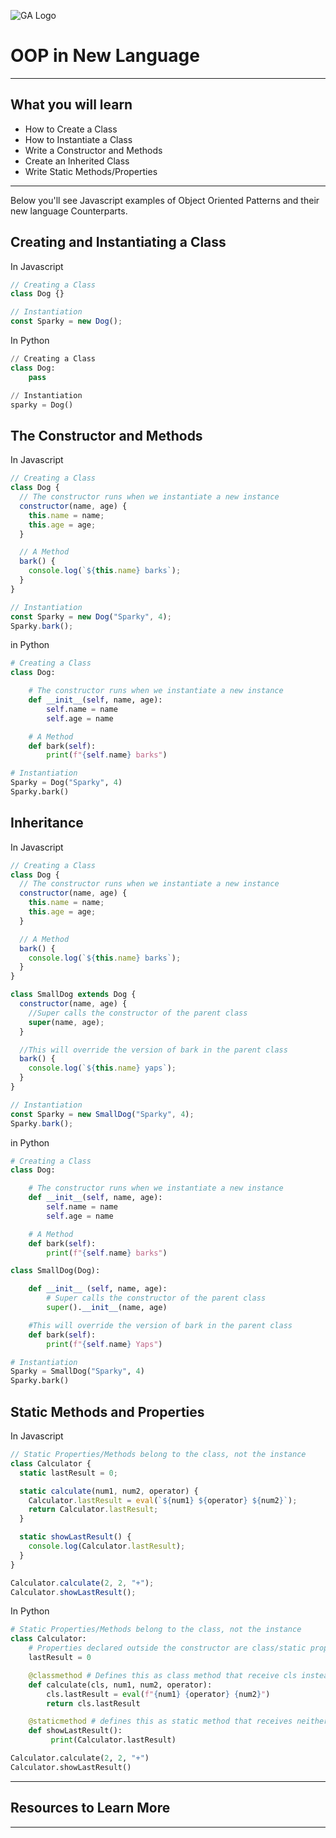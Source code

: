 ![GA Logo](https://upload.wikimedia.org/wikipedia/en/thumb/f/f4/General_Assembly_logo.svg/1280px-General_Assembly_logo.svg.png)

# OOP in New Language

---

## What you will learn

- How to Create a Class
- How to Instantiate a Class
- Write a Constructor and Methods
- Create an Inherited Class
- Write Static Methods/Properties

---

Below you'll see Javascript examples of Object Oriented Patterns and their new language Counterparts.

## Creating and Instantiating a Class

In Javascript

```js
// Creating a Class
class Dog {}

// Instantiation
const Sparky = new Dog();
```

In Python

```python
// Creating a Class
class Dog:
    pass

// Instantiation
sparky = Dog()
```

## The Constructor and Methods

In Javascript

```js
// Creating a Class
class Dog {
  // The constructor runs when we instantiate a new instance
  constructor(name, age) {
    this.name = name;
    this.age = age;
  }

  // A Method
  bark() {
    console.log(`${this.name} barks`);
  }
}

// Instantiation
const Sparky = new Dog("Sparky", 4);
Sparky.bark();
```

in Python

```py
# Creating a Class
class Dog:

    # The constructor runs when we instantiate a new instance
    def __init__(self, name, age):
        self.name = name
        self.age = name

    # A Method
    def bark(self):
        print(f"{self.name} barks")

# Instantiation
Sparky = Dog("Sparky", 4)
Sparky.bark()
```

## Inheritance

In Javascript

```js
// Creating a Class
class Dog {
  // The constructor runs when we instantiate a new instance
  constructor(name, age) {
    this.name = name;
    this.age = age;
  }

  // A Method
  bark() {
    console.log(`${this.name} barks`);
  }
}

class SmallDog extends Dog {
  constructor(name, age) {
    //Super calls the constructor of the parent class
    super(name, age);
  }

  //This will override the version of bark in the parent class
  bark() {
    console.log(`${this.name} yaps`);
  }
}

// Instantiation
const Sparky = new SmallDog("Sparky", 4);
Sparky.bark();
```

in Python

```py
# Creating a Class
class Dog:

    # The constructor runs when we instantiate a new instance
    def __init__(self, name, age):
        self.name = name
        self.age = name

    # A Method
    def bark(self):
        print(f"{self.name} barks")

class SmallDog(Dog):

    def __init__ (self, name, age):
        # Super calls the constructor of the parent class
        super().__init__(name, age)

    #This will override the version of bark in the parent class
    def bark(self):
        print(f"{self.name} Yaps")

# Instantiation
Sparky = SmallDog("Sparky", 4)
Sparky.bark()
```

## Static Methods and Properties

In Javascript

```js
// Static Properties/Methods belong to the class, not the instance
class Calculator {
  static lastResult = 0;

  static calculate(num1, num2, operator) {
    Calculator.lastResult = eval(`${num1} ${operator} ${num2}`);
    return Calculator.lastResult;
  }

  static showLastResult() {
    console.log(Calculator.lastResult);
  }
}

Calculator.calculate(2, 2, "+");
Calculator.showLastResult();
```

In Python

```py
# Static Properties/Methods belong to the class, not the instance
class Calculator:
    # Properties declared outside the constructor are class/static properties
    lastResult = 0

    @classmethod # Defines this as class method that receive cls instead of self
    def calculate(cls, num1, num2, operator):
        cls.lastResult = eval(f"{num1} {operator} {num2}")
        return cls.lastResult

    @staticmethod # defines this as static method that receives neither self/cls
    def showLastResult():
         print(Calculator.lastResult)

Calculator.calculate(2, 2, "+")
Calculator.showLastResult()
```

---

## Resources to Learn More

---
